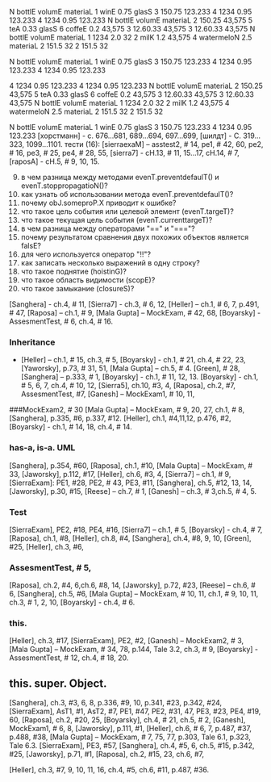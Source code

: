 N bottlE volumE materiaL 
1 winE 0.75 glasS
3 150.75 123.233
4 1234 0.95 123.233
4 1234 0.95 123.233
N bottlE volumE materiaL 
2 150.25 43,575
5 teA 0.33 glasS
6 coffeE 0.2 43,575
3 12.60.33 43,575
3 12.60.33 43,575
N bottlE volumE materiaL 
1 1234 2.0 32
2 milK 1.2 43,575
4 watermeloN 2.5 materiaL
2 151.5 32
2 151.5 32

N bottlE volumE materiaL 
1 winE 0.75 glasS
3 150.75 123.233
4 1234 0.95 123.233
4 1234 0.95 123.233

4 1234 0.95 123.233
4 1234 0.95 123.233
N bottlE volumE materiaL 
2 150.25 43,575
5 teA 0.33 glasS
6 coffeE 0.2 43,575
3 12.60.33 43,575
3 12.60.33 43,575
N bottlE volumE materiaL 
1 1234 2.0 32
2 milK 1.2 43,575
4 watermeloN 2.5 materiaL
2 151.5 32
2 151.5 32

N bottlE volumE materiaL 
1 winE 0.75 glasS
3 150.75 123.233
4 1234 0.95 123.233
 [хорстманн] - с. 676…681, 689…694, 697…699,
 [шилдт] - C. 319…323, 1099…1101.
тести (16): [sierraexaM] – asstest2, # 14,
 pe1, # 42, 60,
 pe2, # 16, 
 pe3, # 25,
 pe4, # 28, 55, 
 [sierra7] - cH.13, # 11, 15…17, 
cH.14, # 7,
 [raposA] - cH.5, # 9, 10, 15. 


9. в чем разница между методами evenT.preventdefaulT() и evenT.stoppropagatioN()?
10. как узнать об использовании метода evenT.preventdefaulT()?
11. почему obJ.someproP.X приводит к ошибке?
12. что такое цель события или целевой элемент (evenT.targeT)?
13. что такое текущая цель события (evenT.currenttargeT)?
14. в чем разница между операторами "==" и "==="?
15. почему результатом сравнения двух похожих объектов является falsE?
16. для чего используется оператор "!!"?
17. как записать несколько выражений в одну строку?
18. что такое поднятие (hoistinG)?
19. что такое область видимости (scopE)?
20. что такое замыкание (closureS)?


 [Sanghera] - ch.4, # 11,
 [Sierra7] - ch.3, # 6, 12,
 [Heller] – ch.1, # 6, 7, p.491, # 47,
 [Raposa] – ch.1, # 9,
 [Mala Gupta] – MockExam, # 42, 68,
 [Boyarsky] - AssesmentTest, # 6, ch.4, # 16.

### Inheritance
+ [Heller] – ch.1, # 15, ch.3, # 5,
 [Boyarsky] -  ch.1, # 21, ch.4, # 22, 23,
 [Yaworsky], p.73, # 31, 51,
 [Mala Gupta] – ch.5, # 4.
[Green], # 28, 
[Sanghera] – p.333, # 1,
 [Boyarsky] - ch.1, # 11, 12, 13.
[Boyarsky] - ch.1, # 5, 6, 7, ch.4, # 10, 12,
 [Sierra5], ch.10, #3, 4,
 [Raposa], ch.2, #7,
 AssesmentTest, #7,
 [Ganesh] – MockExam1, # 10, 11,

###MockExam2, # 30
[Mala Gupta] – MockExam, # 9, 20, 27,  ch.1, # 8,
 [Sanghera], p.335, #6, p.337, #12.
[Heller], ch.1, #4,11,12, p.476, #2,
[Boyarsky] - ch.1, # 14, 18, ch.4, # 14.

### has-a, is-a. UML
[Sanghera], p.354, #60,
 [Raposa], ch.1, #10,
 [Mala Gupta] – MockExam, # 33,
 [Jaworsky], p.112, #17,
 [Heller], ch.6, #3, 4, 
 [Sierra7] – ch.1, # 9,
 [SierraExam]: PE1, #28, PE2, # 43, PE3, #11,
 [Sanghera], ch.5, #12, 13, 14,
 [Jaworsky], p.30, #15, 
 [Reese] – ch.7, # 1,
 [Ganesh] – ch.3, # 3,ch.5, # 4, 5. 
 
### Test
 [SierraExam], PE2, #18, PE4, #16,
 [Sierra7] – ch.1, # 5,
 [Boyarsky] - ch.4, # 7,
 [Raposa], ch.1, #8, 
 [Heller], ch.8, #4,
 [Sanghera], ch.4, #8, 9, 10,
 [Green], #25,
 [Heller], ch.3, #6,
### AssesmentTest, # 5,
 [Raposa], ch.2, #4, 6,ch.6, #8, 14,
 [Jaworsky], p.72, #23, 
 [Reese] – ch.6, # 6,
 [Sanghera], ch.5, #6,
 [Mala Gupta] – MockExam, # 10, 11, ch.1, # 9, 10, 11, ch.3, # 1, 2, 10, 
 [Boyarsky] - ch.4, # 6.

### this. 
 [Heller], ch.3, #17,
 [SierraExam], PE2, #2,
 [Ganesh] – MockExam2, # 3,
 [Mala Gupta] – MockExam, # 34, 78, p.144, Tale 3.2, ch.3, # 9, 
 [Boyarsky] - AssesmentTest, # 12, ch.4, # 18, 20. 

## this. super. Object.
[Sanghera], ch.3, #3, 6, 8, p.336, #9, 10, p.341, #23, p.342, #24, 
[SierraExam], AsT1, #1, AsT2, #7, PE1, #47, PE2, #31, 47, PE3, #23, PE4, #19, 60, 
[Raposa], ch.2, #20, 25,
 [Boyarsky], ch.4, # 21, ch.5, # 2,
 [Ganesh], MockExam1, # 6, 8, 
 [Jaworsky], p.111, #1,
 [Heller], ch.6, # 6, 7, p.487, #37, p.488, #38, 
 [Mala Gupta] – MockExam, # 7, 75, 77, p.303, Tale 6.1,  p.323, Tale 6.3. 
[SierraExam], PE3, #57, 
 [Sanghera], ch.4, #5, 6, ch.5, #15, p.342, #25,
 [Jaworsky], p.71, #1,
[Raposa], ch.2, #15, 23, ch.6, #7,
 
[Heller], ch.3, #7, 9, 10, 11, 16,  ch.4, #5,  ch.6, #11, p.487, #36.


